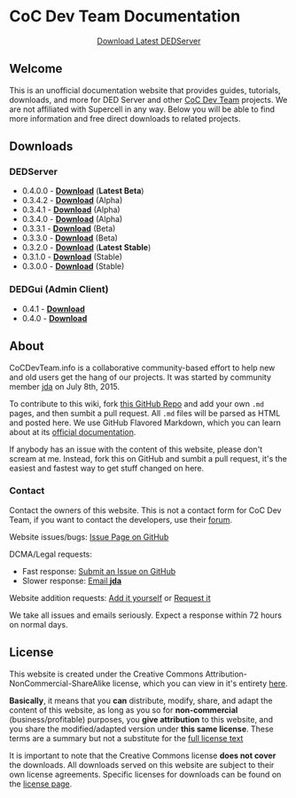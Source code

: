 # CoC Dev Team Documentation

<center><a href="https://cocdevteam.info/latest.html" class="btn btn-primary">Download Latest DEDServer</a></center>

## Welcome
This is an unofficial documentation website that provides guides, tutorials, downloads, and more for DED Server and other [CoC Dev Team](http://www.cocdevteam.com/) projects. We are not affiliated with Supercell in any way. Below you will be able to find more information and free direct downloads to related projects.

## Downloads

### DEDServer

 * 0.4.0.0 - **[Download](https://cocdevteam.info/downloads/dedserver/DEDServer-0.4.0.0.zip)** (**Latest Beta**)
 * 0.3.4.2 - **[Download](https://cocdevteam.info/downloads/dedserver/DEDServer-0.3.4.2.zip)** (Alpha)
 * 0.3.4.1 - **[Download](https://cocdevteam.info/downloads/dedserver/DEDServer-0.3.4.1.zip)** (Alpha)
 * 0.3.4.0 - **[Download](https://cocdevteam.info/downloads/dedserver/DEDServer-0.3.4.0.zip)** (Alpha)
 * 0.3.3.1 - **[Download](https://cocdevteam.info/downloads/dedserver/DEDServer-0.3.3.1.zip)** (Beta)
 * 0.3.3.0 - **[Download](https://cocdevteam.info/downloads/dedserver/DEDServer-0.3.3.0.zip)** (Beta)
 * 0.3.2.0 - **[Download](https://cocdevteam.info/downloads/dedserver/DEDServer-0.3.2.0.zip)** (**Latest Stable**)
 * 0.3.1.0 - **[Download](https://cocdevteam.info/downloads/dedserver/DEDServer-0.3.1.0.zip)** (Stable)
 * 0.3.0.0 - **[Download](https://cocdevteam.info/downloads/dedserver/DEDServer-0.3.0.0.zip)** (Stable)
 
### DEDGui (Admin Client)

 * 0.4.1 - **[Download](https://cocdevteam.info/downloads/dedgui/DEDGui-0.4p1-Stable.zip)**
 * 0.4.0 - **[Download](https://cocdevteam.info/downloads/dedgui/DEDGui-0.4-Stable.zip)**

## About
CoCDevTeam.info is a collaborative community-based effort to help new and old users get the hang of our projects. It was started by community member [jda](http://www.cocdevteam.com/forum/member.php?action=profile&uid=209) on July 8th, 2015. 

To contribute to this wiki, fork [this GitHub Repo](https://github.com/JonahAragon/cocdevteam-info) and add your own `.md` pages, and then sumbit a pull request. All `.md` files will be parsed as HTML and posted here. We use GitHub Flavored Markdown, which you can learn about at its [official documentation](https://help.github.com/articles/github-flavored-markdown/).

If anybody has an issue with the content of this website, please don't scream at me. Instead, fork this on GitHub and sumbit a pull request, it's the easiest and fastest way to get stuff changed on here.

### Contact

Contact the owners of this website. This is not a contact form for CoC Dev Team, if you want to contact the developers, use their [forum](http://www.cocdevteam.com/forum).

Website issues/bugs: [Issue Page on GitHub](https://github.com/JonahAragon/cocdevteam-info/issues)

DCMA/Legal requests: 

  * Fast response: [Submit an Issue on GitHub](https://github.com/JonahAragon/cocdevteam-info/issues)
  * Slower response: [Email **jda**](http://www.google.com/recaptcha/mailhide/d?k=01lN2zMDE4sLzDHH2TRrcwtg==&c=-sfy-K4MPHMwnecSxL0H4DIJV_UGDZ41zBFGnBr2wHU=)

Website addition requests: [Add it yourself](https://github.com/JonahAragon/cocdevteam-info) or [Request it](https://github.com/JonahAragon/cocdevteam-info/issues)

We take all issues and emails seriously. Expect a response within 72 hours on normal days.

## License
This website is created under the Creative Commons Attribution-NonCommercial-ShareAlike license, which you can view in it's entirety [here](https://cocdevteam.info/LICENSE).

**Basically**, it means that you **can** distribute, modify, share, and adapt the content of this website, as long as you so for **non-commercial** (business/profitable) purposes, you **give attribution** to this website, and you share the modified/adapted version under **this same license**. These terms are a summary but not a substitute for the [full license text](https://cocdevteam.info/LICENSE)

It is important to note that the Creative Commons license **does not cover** the downloads. All downloads served on this website are subject to their own license agreements. Specific licenses for downloads can be found on the [license page](software-licences.md).

